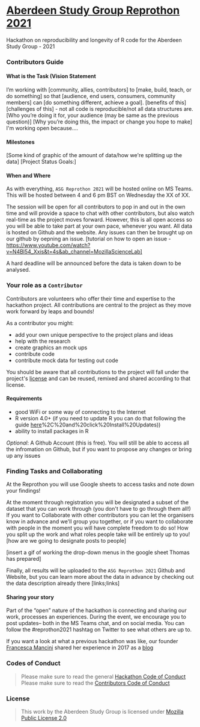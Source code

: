 # [Aberdeen Study Group Reprothon 2021](https://kamouyiaraki.github.io/ASG_Reprothon2021/ )

Hackathon on reproducibility and longevity of R code for the Aberdeen Study Group - 2021

### Contributors Guide

#### What is the Task (Vision Statement

I’m working with [community, allies, contributors] to [make, build, teach, or do something] so that [audience, end users, consumers, community members] can [do something different, achieve a goal].
[benefits of this] 
[challenges of this] - not all code is reproducible/not all data structures are.
[Who you’re doing it for, your audience (may be same as the previous question)]
[Why you’re doing this, the impact or change you hope to make]
I'm working open because.... 


#### Milestones 
[Some kind of graphic of the amount of data/how we're splitting up the data]
[Project Status Goals:]


#### When and Where 

As with everything, `ASG Reprothon 2021` will be hosted online on MS Teams. 
This will be hosted between 4 and 6 pm BST on Wednesday the XX of XX. 

The session will be open for all contributors to pop in and out in the own time and will provide a space to chat with other contributors, but also watch real-time as the project moves forward. 
However, this is all open access so you will be able to take part at your own pace, whenever you want. All data is hosted on Github and the website. Any issues can then be brought up on our github by oepning an issue. 
[tutorial on how to open an issue - https://www.youtube.com/watch?v=N4Bl54_Xxis&t=4s&ab_channel=MozillaScienceLab] 

A hard deadline will be announced before the data is taken down to be analysed. 


### Your role as a `Contributor`

Contributors are volunteers who offer their time and expertise to the hackathon project. All contributions are central to the project as they move work forward by leaps and bounds! 

As a contributor you might: 

- add your own unique perspective to the project plans and ideas
- help with the research 
- create graphics an mock ups
- contribute code 
- contribute mock data for testing out code

You should be aware that all contributions to the project will fall under the project's [license]() and can be reused, remixed and shared according to that license. 


#### Requirements

- good WiFi or some way of connecting to the Internet
- R version 4.0+ (if you need to update R you can do that following the guide [here](https://uvastatlab.github.io/phdplus/installR.html#:~:text=finish%20the%20installation.-,From%20within%20RStudio%2C%20go%20to%20Help%20%3E%20Check%20for%20Updates%20to,)%2C%20and%20click%20Install%20Updates))
- ability to install packages in R

*Optional*: A Github Account (this is free). You will still be able to access all the infromation on Github, but if you want to propose any changes or bring up any issues 



### Finding Tasks and Collaborating

At the Reprothon you will use Google sheets to access tasks and note down your findings!

At the moment through registration you will be designated a subset of the dataset that you can work through (you don't have to go through them all!) 
If you want to Collaborate with other contributors you can let the organisers know in advance and we'll group you together, or if you want to collaborate with people in the moment you will have complete freedom to do so! How you split up the work and what roles people take will be entirely up to you!
[how are we going to designate posts to people]


[insert a gif of working the drop-down menus in the google sheet Thomas has prepared]

Finally, all results will be uploaded to the `ASG Reprothon 2021` Github and Website, but you can learn more about the data in advance by checking out the data description already there [links;links]


#### Sharing your story

Part of the “open” nature of the hackathon is connecting and sharing our work, processes an experiences. During the event, we encourage you to post updates– both in the MS Teams chat, and on social media.
You can follow the #reprothon2021 hashtag on Twitter to see what others are up to.

If you want a look at what a previous hackathon was like, our founder [Francesca Mancini](link) shared her experience in 2017 as a [blog](https://francescamancini.github.io/MozSprint/)



### Codes of Conduct
>Please make sure to read the general [Hackathon Code of Conduct](https://github.com/Kamouyiaraki/ASG_Reprothon2021/blob/main/Hackathon_CODE_OF_CONDUCT.md)
>Please make sure to read the [Contributors Code of Conduct](https://github.com/Kamouyiaraki/ASG_Reprothon2021/blob/main/Contributors_CODE_OF_CONDUCT.md)

### License
>This work by the Aberdeen Study Group is licensed under [Mozilla Public License 2.0](https://github.com/Kamouyiaraki/ASG_Reprothon2021/blob/main/LICENSE)
